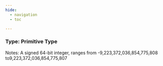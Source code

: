 ```yaml
---
hide:
  - navigation
  - toc

---
```


### Type: Primitive Type


Notes: A signed 64-bit integer, ranges from -9,223,372,036,854,775,808 to9,223,372,036,854,775,807

